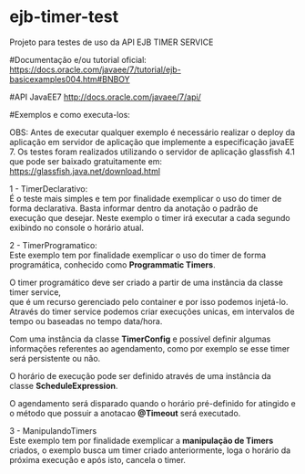 # ejb-timer-test
Projeto para testes de uso da API EJB TIMER SERVICE

#Documentação e/ou tutorial oficial:
https://docs.oracle.com/javaee/7/tutorial/ejb-basicexamples004.htm#BNBOY

#API JavaEE7
http://docs.oracle.com/javaee/7/api/

#Exemplos e como executa-los:

OBS: Antes de executar qualquer exemplo é necessário realizar o deploy da aplicação em servidor de aplicação que implemente a especificação javaEE 7.
Os testes foram realizados utilizando o servidor de aplicação glassfish 4.1 que pode ser baixado gratuitamente em:
https://glassfish.java.net/download.html

1 - TimerDeclarativo:
<br />
É o teste mais simples e tem por finalidade exemplicar o uso do timer de forma declarativa.
Basta informar dentro da anotação o padrão de execução que desejar.
Neste exemplo o timer irá executar a cada segundo exibindo no console o horário atual.

2 - TimerProgramatico:
<br />
Este exemplo tem por finalidade exemplicar o uso do timer de forma programática, conhecido como <b>Programmatic Timers</b>.

O timer programático deve ser criado a partir de uma instância da classe timer service,  
que é um recurso gerenciado pelo container e por isso podemos injetá-lo. 
Através do timer service podemos criar execuções unicas, em intervalos de tempo ou baseadas no tempo data/hora.

Com uma instância da classe <b>TimerConfig</b> e possível definir algumas informações referentes ao agendamento,
como por exemplo se esse timer será persistente ou não.

O horário de execução pode ser definido através de uma instância da classe <b>ScheduleExpression</b>.

O agendamento será disparado quando o horário pré-definido for atingido e o método que possuir a anotacao <b>@Timeout</b> será executado.

3 - ManipulandoTimers
<br />
Este exemplo tem por finalidade exemplicar a <b>manipulação de Timers</b> criados, o exemplo busca um timer criado anteriormente, 
loga o horário da próxima execução e após isto, cancela o timer.


